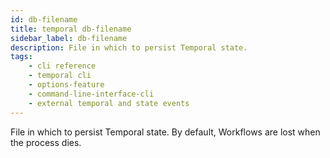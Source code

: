 ```yaml
---
id: db-filename
title: temporal db-filename
sidebar_label: db-filename
description: File in which to persist Temporal state.
tags: 
    - cli reference
    - temporal cli
    - options-feature
    - command-line-interface-cli
    - external temporal and state events
---
```


File in which to persist Temporal state.
By default, Workflows are lost when the process dies.
